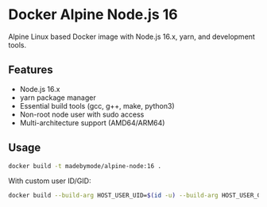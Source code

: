 # Docker Alpine Node.js 16

Alpine Linux based Docker image with Node.js 16.x, yarn, and development tools.

## Features

- Node.js 16.x
- yarn package manager
- Essential build tools (gcc, g++, make, python3)
- Non-root node user with sudo access
- Multi-architecture support (AMD64/ARM64)

## Usage

```bash
docker build -t madebymode/alpine-node:16 .
```

With custom user ID/GID:

```bash
docker build --build-arg HOST_USER_UID=$(id -u) --build-arg HOST_USER_GID=$(id -g) -t madebymode/alpine-node:16 .
```